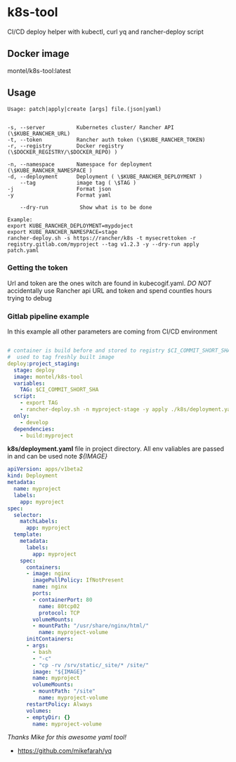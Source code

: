 # k8s-tool
CI/CD deploy helper with kubectl, curl yq and rancher-deploy script


## Docker image
montel/k8s-tool:latest

## Usage

```text
Usage: patch|apply|create [args] file.(json|yaml)


-s, --server          Kubernetes cluster/ Rancher API (\$KUBE_RANCHER_URL)
-t, --token           Rancher auth token (\$KUBE_RANCHER_TOKEN)
-r, --registry        Docker registry (\$DOCKER_REGISTRY/\$DOCKER_REPO) )

-n, --namespace       Namespace for deployment (\$KUBE_RANCHER_NAMESPACE )
-d, --deployment      Deployment ( \$KUBE_RANCHER_DEPLOYMENT )
    --tag             image tag ( \$TAG )
-j                    Format json
-y                    Format yaml

    --dry-run          Show what is to be done

Example:
export KUBE_RANCHER_DEPLOYMENT=mypdoject
export KUBE_RANCHER_NAMESPACE=stage
rancher-deploy.sh -s https://rancher/k8s -t mysecrettoken -r registry.gitlab.com/myproject --tag v1.2.3 -y --dry-run apply patch.yaml

```
### Getting the token
Url and token are the ones witch are found in kubecogif.yaml. *DO NOT* accidentally use Rancher api URL and token and spend countles hours trying to debug

### Gitlab pipeline example ###
In this example all other parameters are coming from CI/CD environment
```yaml

# container is build before and stored to registry $CI_COMMIT_SHORT_SHA is 
#  used to tag freshly built image
deploy:project_staging:
  stage: deploy
  image: montel/k8s-tool
  variables:
    TAG: $CI_COMMIT_SHORT_SHA
  script:
    - export TAG
    - rancher-deploy.sh -n myproject-stage -y apply ./k8s/deployment.yaml
  only:
    - develop
  dependencies:
    - build:myproject

```

**k8s/deployment.yaml** file in project directory. All env valiables are passed in and can be used note *${IMAGE}*
```yaml
apiVersion: apps/v1beta2
kind: Deployment
metadata:
  name: myproject
  labels:
    app: myproject
spec:
  selector:
    matchLabels:
      app: myproject
  template:
    metadata:
      labels:
        app: myproject
    spec:
      containers:
      - image: nginx
        imagePullPolicy: IfNotPresent
        name: nginx
        ports:
        - containerPort: 80
          name: 80tcp02
          protocol: TCP
        volumeMounts:
        - mountPath: "/usr/share/nginx/html/"
          name: myproject-volume
      initContainers:
      - args:
        - bash
        - "-c"
        - "cp -rv /srv/static/_site/* /site/"
        image: "${IMAGE}"
        name: myproject
        volumeMounts:
        - mountPath: "/site"
          name: myproject-volume
      restartPolicy: Always
      volumes:
      - emptyDir: {}
        name: myproject-volume

```


*Thanks Mike for this awesome yaml tool!*

* https://github.com/mikefarah/yq
